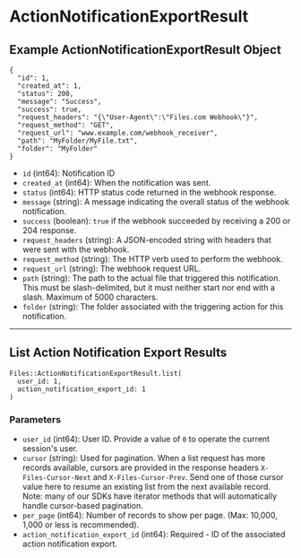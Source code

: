 # ActionNotificationExportResult

## Example ActionNotificationExportResult Object

```
{
  "id": 1,
  "created_at": 1,
  "status": 200,
  "message": "Success",
  "success": true,
  "request_headers": "{\"User-Agent\":\"Files.com Webhook\"}",
  "request_method": "GET",
  "request_url": "www.example.com/webhook_receiver",
  "path": "MyFolder/MyFile.txt",
  "folder": "MyFolder"
}
```

* `id` (int64): Notification ID
* `created_at` (int64): When the notification was sent.
* `status` (int64): HTTP status code returned in the webhook response.
* `message` (string): A message indicating the overall status of the webhook notification.
* `success` (boolean): `true` if the webhook succeeded by receiving a 200 or 204 response.
* `request_headers` (string): A JSON-encoded string with headers that were sent with the webhook.
* `request_method` (string): The HTTP verb used to perform the webhook.
* `request_url` (string): The webhook request URL.
* `path` (string): The path to the actual file that triggered this notification. This must be slash-delimited, but it must neither start nor end with a slash. Maximum of 5000 characters.
* `folder` (string): The folder associated with the triggering action for this notification.


---

## List Action Notification Export Results

```
Files::ActionNotificationExportResult.list(
  user_id: 1, 
  action_notification_export_id: 1
)
```

### Parameters

* `user_id` (int64): User ID.  Provide a value of `0` to operate the current session's user.
* `cursor` (string): Used for pagination.  When a list request has more records available, cursors are provided in the response headers `X-Files-Cursor-Next` and `X-Files-Cursor-Prev`.  Send one of those cursor value here to resume an existing list from the next available record.  Note: many of our SDKs have iterator methods that will automatically handle cursor-based pagination.
* `per_page` (int64): Number of records to show per page.  (Max: 10,000, 1,000 or less is recommended).
* `action_notification_export_id` (int64): Required - ID of the associated action notification export.
